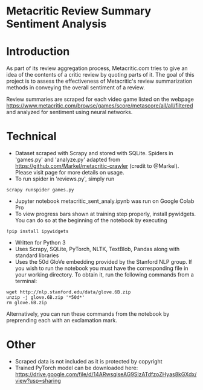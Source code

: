 # Metacritic Review Summary Sentiment Analysis

# Introduction

As part of its review aggregation process, Metacritic.com tries to give an idea of the contents of a critic review by quoting parts of it. The goal of this project is to assess the effectiveness of Metacritic's review summarization methods in conveying the overall sentiment of a review.

Review summaries are scraped for each video game listed on the webpage https://www.metacritic.com/browse/games/score/metascore/all/all/filtered and analyzed for sentiment using neural networks.

# Technical
* Dataset scraped with Scrapy and stored with SQLite. Spiders in 'games.py' and 'analyze.py' adapted from https://github.com/Markel/metacritic-crawler (credit to @Markel). Please visit page for more details on usage.
* To run spider in 'reviews.py', simply run
```console
scrapy runspider games.py
```
* Jupyter notebook metacritic_sent_analy.ipynb was run on Google Colab Pro
* To view progress bars shown at training step properly, install pywidgets. You can do so at the beginning of the notebook by executing
```console
!pip install ipywidgets
```
* Written for Python 3
* Uses Scrapy, SQLite, PyTorch, NLTK, TextBlob, Pandas along with standard libraries
* Uses the 50d GloVe embedding provided by the Stanford NLP group. If you wish to run the notebook you must have the corresponding file in your working directory. To obtain it, run the following commands from a terminal:
```console
wget http://nlp.stanford.edu/data/glove.6B.zip
unzip -j glove.6B.zip '*50d*'
rm glove.6B.zip
```
Alternatively, you can run these commands from the notebook by preprending each with an exclamation mark.

# Other
* Scraped data is not included as it is protected by copyright
* Trained PyTorch model can be downloaded here: https://drive.google.com/file/d/14ARwsqiseAG9SlzATdfzoZHyas8kGXdx/view?usp=sharing

